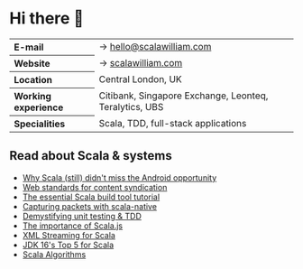 # Hi there 👋

<table>
<tbody>
<tr><th style="text-align: left">E-mail</th><td> → <a href="mailto:hello@scalawilliam.com">hello@scalawilliam.com</a></td></tr>
<tr><th style="text-align: left">Website</th><td> → <a href="https://www.scalawilliam.com/">scalawilliam.com</a></td></tr>
<tr><th style="text-align: left">Location</th><td>Central London, UK</td></tr>
<tr><th style="text-align: left">Working experience</th><td>Citibank, Singapore Exchange, Leonteq, Teralytics, UBS</td></tr>
<tr><th style="text-align: left">Specialities</th><td>Scala, TDD, full-stack applications</td></tr>
</tbody>
</table>

## Read about Scala & systems

<!-- list -->
- [Why Scala (still) didn't miss the Android opportunity](https://www.scalawilliam.com/scala-android-opportunity/)
- [Web standards for content syndication](https://www.scalawilliam.com/web-standards-for-content-syndication/)
- [The essential Scala build tool tutorial](https://www.scalawilliam.com/essential-sbt/)
- [Capturing packets with scala-native ](https://www.scalawilliam.com/scala-native-libpcap/)
- [Demystifying unit testing & TDD](https://www.scalawilliam.com/unit-testing/)
- [The importance of Scala.js](https://www.scalawilliam.com/importance-scalajs/)
- [XML Streaming for Scala](https://www.scalawilliam.com/xml-streaming-for-scala/)
- [JDK 16's Top 5 for Scala](https://www.scalawilliam.com/jdk16-scala-top5/)
- [Scala Algorithms](https://www.scala-algorithms.com/)
<!-- /list -->
